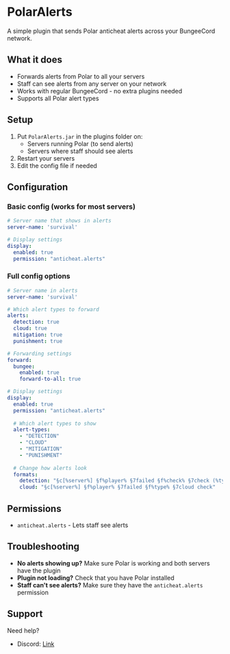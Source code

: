 # PolarAlerts

A simple plugin that sends Polar anticheat alerts across your BungeeCord network.

## What it does

- Forwards alerts from Polar to all your servers
- Staff can see alerts from any server on your network
- Works with regular BungeeCord - no extra plugins needed
- Supports all Polar alert types

## Setup

1. Put `PolarAlerts.jar` in the plugins folder on:
   - Servers running Polar (to send alerts)
   - Servers where staff should see alerts
2. Restart your servers
3. Edit the config file if needed

## Configuration

### Basic config (works for most servers)

```yaml
# Server name that shows in alerts
server-name: 'survival'

# Display settings
display:
  enabled: true
  permission: "anticheat.alerts"
```

### Full config options

```yaml
# Server name in alerts
server-name: 'survival'

# Which alert types to forward
alerts:
  detection: true
  cloud: true
  mitigation: true
  punishment: true

# Forwarding settings
forward:
  bungee:
    enabled: true
    forward-to-all: true

# Display settings
display:
  enabled: true
  permission: "anticheat.alerts"
  
  # Which alert types to show
  alert-types:
    - "DETECTION"
    - "CLOUD"
    - "MITIGATION"
    - "PUNISHMENT"
  
  # Change how alerts look
  formats:
    detection: "§c[%server%] §f%player% §7failed §f%check% §7check (%type%) §8[§f%vl%§8]"
    cloud: "§c[%server%] §f%player% §7failed §f%type% §7cloud check"
```

## Permissions

- `anticheat.alerts` - Lets staff see alerts

## Troubleshooting

- **No alerts showing up?** Make sure Polar is working and both servers have the plugin
- **Plugin not loading?** Check that you have Polar installed
- **Staff can't see alerts?** Make sure they have the `anticheat.alerts` permission

## Support

Need help?
- Discord: [Link](https://polar.top/discord)
